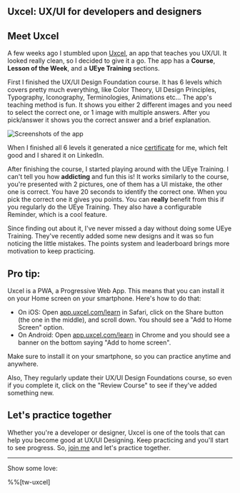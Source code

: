 ## Uxcel: UX/UI for developers and designers

## Meet Uxcel

A few weeks ago I stumbled upon [Uxcel](https://uxcel.com/?ref=nikolovlazar.com), an app that teaches you UX/UI. It looked really clean, so I decided to give it a go. The app has a **Course**, **Lesson of the Week**, and a **UEye Training** sections.

First I finished the UX/UI Design Foundation course. It has 6 levels which covers pretty much everything, like Color Theory, UI Design Principles, Typography, Iconography, Terminologies, Animations etc... The app's teaching method is fun. It shows you either 2 different images and you need to select the correct one, or 1 image with multiple answers. After you pick/answer it shows you the correct answer and a brief explanation.

![Screenshots of the app](https://cdn.hashnode.com/res/hashnode/image/upload/v1600011317011/sbjpDJUin.png)

When I finished all 6 levels it generated a nice [certificate](https://certificates.uxcel.com/DP1AFJPVJJHL) for me, which felt good and I shared it on LinkedIn.

After finishing the course, I started playing around with the UEye Training. I can't tell you how **addicting** and fun this is! It works similarly to the course, you're presented with 2 pictures, one of them has a UI mistake, the other one is correct. You have 20 seconds to identify the correct one. When you pick the correct one it gives you points. You can **really** benefit from this if you regularly do the UEye Training. They also have a configurable Reminder, which is a cool feature.

Since finding out about it, I've never missed a day without doing some UEye Training. They've recently added some new designs and it was so fun noticing the little mistakes. The points system and leaderboard brings more motivation to keep practicing.

## Pro tip:
Uxcel is a PWA, a Progressive Web App. This means that you can install it on your Home screen on your smartphone. Here's how to do that:
* On iOS: Open [app.uxcel.com/learn](https://app.uxcel.com/learn?ref=nikolovlazar.com) in Safari, click on the Share button (the one in the middle), and scroll down. You should see a "Add to Home Screen" option.
* On Android: Open [app.uxcel.com/learn](https://app.uxcel.com/learn?ref=nikolovlazar.com) in Chrome and you should see a banner on the bottom saying "Add to home screen".

Make sure to install it on your smartphone, so you can practice anytime and anywhere.

Also, They regularly update their UX/UI Design Foundations course, so even if you complete it, click on the "Review Course" to see if they've added something new.

## Let's practice together

Whether you're a developer or designer, Uxcel is one of the tools that can help you become good at UX/UI Designing. Keep practicing and you'll start to see progress. So, [join me](https://uxcel.com?invite=9DUE0MRLSJTU) and let's practice together.

---

>
Show some love:

%%[tw-uxcel]